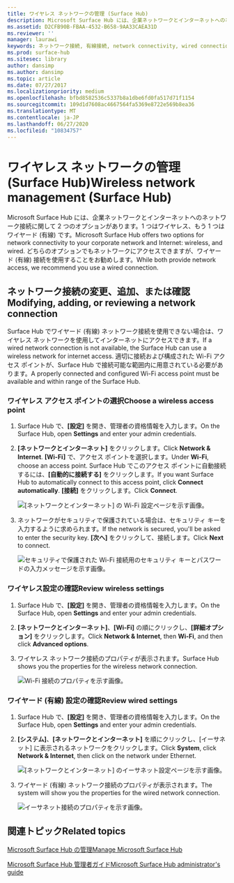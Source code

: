 ```yaml
---
title: ワイヤレス ネットワークの管理 (Surface Hub)
description: Microsoft Surface Hub には、企業ネットワークとインターネットへのネットワーク接続に関して 2 つのオプションがあります。1 つはワイヤレス、もう 1 つはワイヤード (有線) です。 どちらのオプションでもネットワークにアクセスできますが、ワイヤード (有線) 接続を使用することをお勧めします。
ms.assetid: D2CFB90B-FBAA-4532-B658-9AA33CAEA31D
ms.reviewer: ''
manager: laurawi
keywords: ネットワーク接続, 有線接続, network connectivity, wired connection
ms.prod: surface-hub
ms.sitesec: library
author: dansimp
ms.author: dansimp
ms.topic: article
ms.date: 07/27/2017
ms.localizationpriority: medium
ms.openlocfilehash: bfbd8582536c5337b8a1dbe6fd0fa517d71f1154
ms.sourcegitcommit: 109d1d7608ac4667564fa5369e8722e569b8ea36
ms.translationtype: MT
ms.contentlocale: ja-JP
ms.lasthandoff: 06/27/2020
ms.locfileid: "10834757"
---
```

# <span data-ttu-id="66fa8-105">ワイヤレス ネットワークの管理 (Surface Hub)</span><span class="sxs-lookup"><span data-stu-id="66fa8-105">Wireless network management (Surface Hub)</span></span>


<span data-ttu-id="66fa8-106">Microsoft Surface Hub には、企業ネットワークとインターネットへのネットワーク接続に関して 2 つのオプションがあります。1 つはワイヤレス、もう 1 つはワイヤード (有線) です。</span><span class="sxs-lookup"><span data-stu-id="66fa8-106">Microsoft Surface Hub offers two options for network connectivity to your corporate network and Internet: wireless, and wired.</span></span> <span data-ttu-id="66fa8-107">どちらのオプションでもネットワークにアクセスできますが、ワイヤード (有線) 接続を使用することをお勧めします。</span><span class="sxs-lookup"><span data-stu-id="66fa8-107">While both provide network access, we recommend you use a wired connection.</span></span>

## <span data-ttu-id="66fa8-108">ネットワーク接続の変更、追加、または確認</span><span class="sxs-lookup"><span data-stu-id="66fa8-108">Modifying, adding, or reviewing a network connection</span></span>


<span data-ttu-id="66fa8-109">Surface Hub でワイヤード (有線) ネットワーク接続を使用できない場合は、ワイヤレス ネットワークを使用してインターネットにアクセスできます。</span><span class="sxs-lookup"><span data-stu-id="66fa8-109">If a wired network connection is not available, the Surface Hub can use a wireless network for internet access.</span></span> <span data-ttu-id="66fa8-110">適切に接続および構成された Wi-Fi アクセス ポイントが、Surface Hub で接続可能な範囲内に用意されている必要があります。</span><span class="sxs-lookup"><span data-stu-id="66fa8-110">A properly connected and configured Wi-Fi access point must be available and within range of the Surface Hub.</span></span>

### <span data-ttu-id="66fa8-111">ワイヤレス アクセス ポイントの選択</span><span class="sxs-lookup"><span data-stu-id="66fa8-111">Choose a wireless access point</span></span>

1.  <span data-ttu-id="66fa8-112">Surface Hub で、**[設定]** を開き、管理者の資格情報を入力します。</span><span class="sxs-lookup"><span data-stu-id="66fa8-112">On the Surface Hub, open **Settings** and enter your admin credentials.</span></span>
2.  <span data-ttu-id="66fa8-113">**[ネットワークとインターネット]** をクリックします。</span><span class="sxs-lookup"><span data-stu-id="66fa8-113">Click **Network & Internet**.</span></span> <span data-ttu-id="66fa8-114">**[Wi-Fi]** で、アクセス ポイントを選択します。</span><span class="sxs-lookup"><span data-stu-id="66fa8-114">Under **Wi-Fi**, choose an access point.</span></span> <span data-ttu-id="66fa8-115">Surface Hub でこのアクセス ポイントに自動接続するには、**[自動的に接続する]** をクリックします。</span><span class="sxs-lookup"><span data-stu-id="66fa8-115">If you want Surface Hub to automatically connect to this access point, click **Connect automatically**.</span></span> <span data-ttu-id="66fa8-116">**[接続]** をクリックします。</span><span class="sxs-lookup"><span data-stu-id="66fa8-116">Click **Connect**.</span></span>

    ![[ネットワークとインターネット] の Wi-Fi 設定ページを示す画像。](images/networkmgtwireless-01.png)

3.  <span data-ttu-id="66fa8-118">ネットワークがセキュリティで保護されている場合は、セキュリティ キーを入力するように求められます。</span><span class="sxs-lookup"><span data-stu-id="66fa8-118">If the network is secured, you'll be asked to enter the security key.</span></span> <span data-ttu-id="66fa8-119">**[次へ]** をクリックして、接続します。</span><span class="sxs-lookup"><span data-stu-id="66fa8-119">Click **Next** to connect.</span></span>

    ![セキュリティで保護された Wi-Fi 接続用のセキュリティ キーとパスワードの入力メッセージを示す画像。](images/networkmgtwireless-02.png)

### <span data-ttu-id="66fa8-121">ワイヤレス設定の確認</span><span class="sxs-lookup"><span data-stu-id="66fa8-121">Review wireless settings</span></span>

1.  <span data-ttu-id="66fa8-122">Surface Hub で、**[設定]** を開き、管理者の資格情報を入力します。</span><span class="sxs-lookup"><span data-stu-id="66fa8-122">On the Surface Hub, open **Settings** and enter your admin credentials.</span></span>
2.  <span data-ttu-id="66fa8-123">**[ネットワークとインターネット]**、**[Wi-Fi]** の順にクリックし、**[詳細オプション]** をクリックします。</span><span class="sxs-lookup"><span data-stu-id="66fa8-123">Click **Network & Internet**, then **Wi-Fi**, and then click **Advanced options**.</span></span>
3.  <span data-ttu-id="66fa8-124">ワイヤレス ネットワーク接続のプロパティが表示されます。</span><span class="sxs-lookup"><span data-stu-id="66fa8-124">Surface Hub shows you the properties for the wireless network connection.</span></span>

    ![Wi-Fi 接続のプロパティを示す画像。](images/networkmgtwireless-04.png)

### <span data-ttu-id="66fa8-126">ワイヤード (有線) 設定の確認</span><span class="sxs-lookup"><span data-stu-id="66fa8-126">Review wired settings</span></span>

1.  <span data-ttu-id="66fa8-127">Surface Hub で、**[設定]** を開き、管理者の資格情報を入力します。</span><span class="sxs-lookup"><span data-stu-id="66fa8-127">On the Surface Hub, open **Settings** and enter your admin credentials.</span></span>
2.  <span data-ttu-id="66fa8-128">**[システム]**、**[ネットワークとインターネット]** を順にクリックし、[イーサネット] に表示されるネットワークをクリックします。</span><span class="sxs-lookup"><span data-stu-id="66fa8-128">Click **System**, click **Network & Internet**, then click on the network under Ethernet.</span></span>

    ![[ネットワークとインターネット] のイーサネット設定ページを示す画像。](images/networkmgtwired-01.png)

3.  <span data-ttu-id="66fa8-130">ワイヤード (有線) ネットワーク接続のプロパティが表示されます。</span><span class="sxs-lookup"><span data-stu-id="66fa8-130">The system will show you the properties for the wired network connection.</span></span>

    ![イーサネット接続のプロパティを示す画像。](images/networkmgtwired-02.png)

## <span data-ttu-id="66fa8-132">関連トピック</span><span class="sxs-lookup"><span data-stu-id="66fa8-132">Related topics</span></span>


[<span data-ttu-id="66fa8-133">Microsoft Surface Hub の管理</span><span class="sxs-lookup"><span data-stu-id="66fa8-133">Manage Microsoft Surface Hub</span></span>](manage-surface-hub.md)

[<span data-ttu-id="66fa8-134">Microsoft Surface Hub 管理者ガイド</span><span class="sxs-lookup"><span data-stu-id="66fa8-134">Microsoft Surface Hub administrator's guide</span></span>](surface-hub-administrators-guide.md)

 

 





